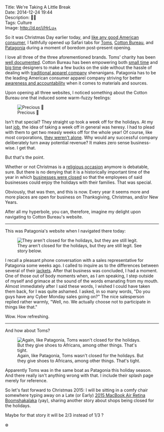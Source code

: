 Title: We're Taking A Little Break  
Date: 2014-12-24 19:44  
Description: 🎅🏿  
Tags: Culture  
Image: http://d.pr/i/HrLu+  

So it was Christmas Day earlier today, and [like any good American consumer][redandblack], I faithfully opened up Safari tabs for [Toms][toms], [Cotton Bureau][cottonbureau], and [Patagonia][patagonia] during a moment of boredom post-present opening.

I love all three of the three aforementioned brands. Toms' charity has been [well documented][wsj]. Cotton Bureau has been empowering both [small time][cottonbureau 2] and [big time][cottonbureau 3] designers to make a few bucks on the side without the hassle of dealing with [traditional apparel company][cafepress] shenanigans. Patagonia has to be the leading American consumer apparel company striving for better [awareness and accountability][mnn] when it comes to materials and sources. 

Upon opening all three websites, I noticed something about the Cotton Bureau one that induced some warm-fuzzy feelings: 

<figure>
	<img src="http://d.pr/i/HrLu+" alt="Precious 🎄" title="Precious 🎄">
	<figcaption>Precious 🎄</figcaption>
</figure>

Isn't that special? They straight up took a week off for the holidays. At my last [job][pacificdentalservices], the idea of taking a week off in general was heresy. I had to plead with them to get two measly weeks off for the whole year! Of course, like most corporations, [they weren't alone][theguardian]. Why would any successful company deliberately turn away potential revenue? It makes zero sense business-wise. I get that.

But that's the point.

Whether or not Christmas is a [religious occasion][about] anymore is debatable, sure. But there is no denying that it is a historically important time of the year in which [businesses were closed][timeanddate] so that the employees of said businesses could enjoy the holidays with their families. That was special.

Obviously, that was then, and this is now. Every year it seems more and more places are open for business on Thanksgiving, Christmas, and/or New Years. 

After all my hyperbole, you can, therefore, imagine my delight upon navigating to Cotton Bureau's website. 

***

This was Patagonia's website when I navigated there today: 

<figure>
	<img src="http://d.pr/i/twiq+" alt="They aren't closed for the holidays, but they are still legit." title="They aren't closed for the holidays, but they are still legit.">
	<figcaption>They aren't closed for the holidays, but they are still legit. See story below.</figcaption>
</figure>

I recall a pleasant phone conversation with a sales representative for Patagonia some weeks ago. I called to inquire as to the differences between several of their [jackets][patagonia 2]. After that business was concluded, I had a moment. One of those out of body moments when, as I am speaking, I step outside of myself and grimace at the sound of the words emanating from my mouth. Almost immediately after I said these words, I wished I could have taken them back, for I was quite ashamed. I asked, in so many words, "Do you guys have any Cyber Monday sales going on?" The nice salesperson replied rather warmly, "Well, no. We actually choose not to participate in things like that." 

Wow. How refreshing. 

***

And how about Toms?

<figure>
	<img src="http://d.pr/i/jVnS+" alt="Again, like Patagonia, Toms wasn't closed for the holidays. But they give shoes to Africans, among other things. That's tight." title="Again, like Patagonia, Toms wasn't closed for the holidays. But they give shoes to Africans, among other things. That's tight.">
	<figcaption>Again, like Patagonia, Toms wasn't closed for the holidays. But they give shoes to Africans, among other things. That's tight.</figcaption>
</figure>

Apparently Toms was in the same boat as Patagonia this holiday season. And there really isn't anything wrong with that. I include their splash page merely for reference. 

So let's fast forward to Christmas 2015: I will be sitting in a comfy chair somewhere typing away on a Late (or Early) [2015 MacBook Air Retina Boomshakalaka][appleinsider] (yay), sharing another story about shops being closed for the holidays.

Maybe for that story it will be 2/3 instead of 1/3 ?

❄️

[about]: http://atheism.about.com/od/christmasholidayseason/p/AtheistsIgnore.htm "How atheists deal with Christmas"
[appleinsider]: http://appleinsider.com/articles/14/12/22/rumor-apples-12-macbook-air-with-retina-display-to-enter-production-in-q1-2015 "Apple Insider on the rumored Retina MacBook Air"
[cafepress]: http://www.cafepress.com/?aid=79835261 "CafePress"
[cottonbureau]: http://cottonbureau.com/ "Cotton Bureau"
[cottonbureau 2]: https://cottonbureau.com/products/still-kickin "'Still Kickin' on Cotton Bureau"
[cottonbureau 3]: https://cottonbureau.com/products/tapbots "'Tapbots' on Cotton Bureau"
[mnn]: http://www.mnn.com/money/green-workplace/stories/patagonia-and-the-environment "'Patagonia and the environment'"
[pacificdentalservices]: http://pacificdentalservices.com/ "Pacific Dental Services (PDS)"
[patagonia]: http://patagonia.com/ "Patagonia"
[patagonia 2]: http://www.patagonia.com/us/product/mens-nano-puff-hoody?p=84221-0 "Jacket I have from Patagonia"
[redandblack]: http://www.redandblack.com/views/christmas-and-consumerism-thanksgiving-left-in-the-shadows-of-holiday/article_50ed4494-69ee-11e4-b4b0-abf4e230ddee.html "Consumerism and the Holidays"
[theguardian]: http://www.theguardian.com/commentisfree/2013/dec/20/war-on-christmas-material-culture "War on Christmas Material Culture"
[timeanddate]: http://www.timeanddate.com/holidays/us/christmas-day "Christmas Day in the United States"
[toms]: http://toms.com/ "Toms"
[wsj]: http://www.wsj.com/articles/SB10001424052702304252704575155903198032336 "WSJ: 'Toms Gives Shoe Brand Extra Shine'"